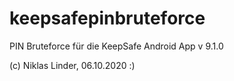 # keepsafepinbruteforce
PIN Bruteforce für die KeepSafe Android App v 9.1.0

(c) Niklas Linder, 06.10.2020 :)
